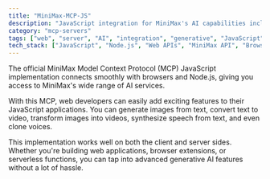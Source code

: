 ```yaml
---
title: "MiniMax-MCP-JS"
description: "JavaScript integration for MiniMax's AI capabilities including image, video, speech generation and voice cloning."
category: "mcp-servers"
tags: ["web", "server", "AI", "integration", "generative", "JavaScript"]
tech_stack: ["JavaScript", "Node.js", "Web APIs", "MiniMax API", "Browser Integration", "text-to-image", "text-to-video", "text-to-speech", "voice cloning"]
---
```


The official MiniMax Model Context Protocol (MCP) JavaScript implementation connects smoothly with browsers and Node.js, giving you access to MiniMax's wide range of AI services.

With this MCP, web developers can easily add exciting features to their JavaScript applications. You can generate images from text, convert text to video, transform images into videos, synthesize speech from text, and even clone voices.

This implementation works well on both the client and server sides. Whether you're building web applications, browser extensions, or serverless functions, you can tap into advanced generative AI features without a lot of hassle.